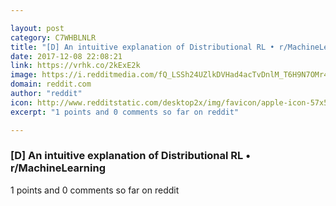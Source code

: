 ```yaml
---

layout: post
category: C7WHBLNLR
title: "[D] An intuitive explanation of Distributional RL • r/MachineLearning"
date: 2017-12-08 22:08:21
link: https://vrhk.co/2kExE2k
image: https://i.redditmedia.com/fQ_LSSh24UZlkDVHad4acTvDnlM_T6H9N7OMr4s4wpM.jpg?w=320&s=3765ff2d679a7ef2523d343f5d621e33
domain: reddit.com
author: "reddit"
icon: http://www.redditstatic.com/desktop2x/img/favicon/apple-icon-57x57.png
excerpt: "1 points and 0 comments so far on reddit"

---
```


### [D] An intuitive explanation of Distributional RL • r/MachineLearning

1 points and 0 comments so far on reddit
